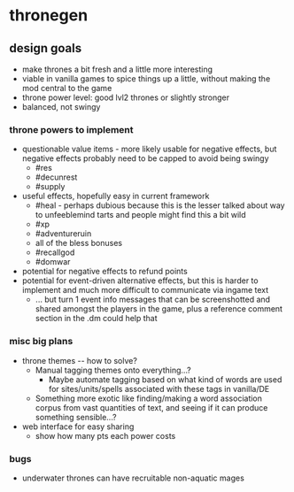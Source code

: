 # thronegen

## design goals
* make thrones a bit fresh and a little more interesting
* viable in vanilla games to spice things up a little, without making the mod central to the game
* throne power level: good lvl2 thrones or slightly stronger
* balanced, not swingy

### throne powers to implement
* questionable value items - more likely usable for negative effects, but negative effects probably need to be capped to avoid being swingy
  * #res
  * #decunrest
  * #supply
* useful effects, hopefully easy in current framework
  * #heal - perhaps dubious because this is the lesser talked about way to unfeeblemind tarts and people might find this a bit wild
  * #xp
  * #adventureruin
  * all of the bless bonuses
  * #recallgod
  * #domwar
* potential for negative effects to refund points
* potential for event-driven alternative effects, but this is harder to implement and much more difficult to communicate via ingame text
  * ... but turn 1 event info messages that can be screenshotted and shared amongst the players in the game, plus a reference comment section in the .dm could help that



### misc big plans
* throne themes -- how to solve?
  * Manual tagging themes onto everything...?
    * Maybe automate tagging based on what kind of words are used for sites/units/spells associated with these tags in vanilla/DE
  * Something more exotic like finding/making a word association corpus from vast quantities of text, and seeing if it can produce something sensible...?
* web interface for easy sharing
  * show how many pts each power costs

### bugs
* underwater thrones can have recruitable non-aquatic mages
